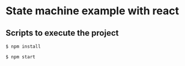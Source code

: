 # State machine example with react

## Scripts to execute the project

    $ npm install

    $ npm start
